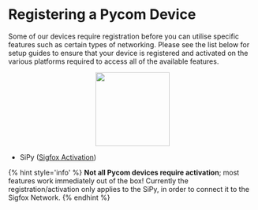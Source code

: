 # Registering a Pycom Device

Some of our devices require registration before you can utilise specific features such as certain types of networking. Please see the list below for setup guides to ensure that your device is registered and activated on the various platforms required to access all of the available features.

<p align="center"><img src ="../../../img/sigfox-logo.png" width="150"></p>

- SiPy ([Sigfox Activation](../tutorials/sigfox/register.md))


{% hint style='info' %}
**Not all Pycom devices require activation**; most features work immediately out of the box! Currently the registration/activation only applies to the SiPy, in order to connect it to the Sigfox Network.
{% endhint %}
